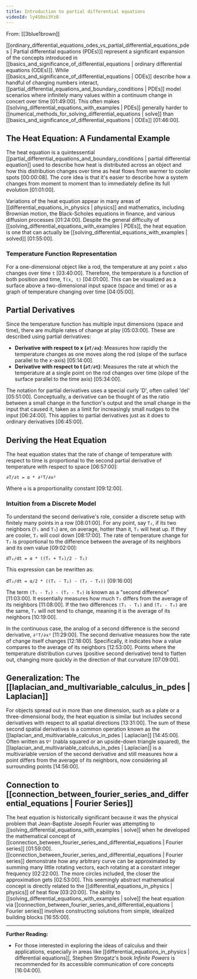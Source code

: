 ```yaml
---
title: Introduction to partial differential equations
videoId: ly4S0oi3Yz8
---
```


From: [[3blue1brown]] <br/> 

[[ordinary_differential_equations_odes_vs_partial_differential_equations_pdes | Partial differential equations (PDEs)]] represent a significant expansion of the concepts introduced in [[basics_and_significance_of_differential_equations | ordinary differential equations (ODEs)]]. While [[basics_and_significance_of_differential_equations | ODEs]] describe how a handful of changing numbers interact, [[partial_differential_equations_and_boundary_conditions | PDEs]] model scenarios where infinitely many values within a continuum change in concert over time <a class="yt-timestamp" data-t="01:49:00">[01:49:00]</a>. This often makes [[solving_differential_equations_with_examples | PDEs]] generally harder to [[numerical_methods_for_solving_differential_equations | solve]] than [[basics_and_significance_of_differential_equations | ODEs]] <a class="yt-timestamp" data-t="01:46:00">[01:46:00]</a>.

## The Heat Equation: A Fundamental Example

The heat equation is a quintessential [[partial_differential_equations_and_boundary_conditions | partial differential equation]] used to describe how heat is distributed across an object and how this distribution changes over time as heat flows from warmer to cooler spots <a class="yt-timestamp" data-t="00:00:08">[00:00:08]</a>. The core idea is that it's easier to describe how a system changes from moment to moment than to immediately define its full evolution <a class="yt-timestamp" data-t="01:01:00">[01:01:00]</a>.

Variations of the heat equation appear in many areas of [[differential_equations_in_physics | physics]] and mathematics, including Brownian motion, the Black-Scholes equations in finance, and various diffusion processes <a class="yt-timestamp" data-t="01:24:00">[01:24:00]</a>. Despite the general difficulty of [[solving_differential_equations_with_examples | PDEs]], the heat equation is one that can actually be [[solving_differential_equations_with_examples | solved]] <a class="yt-timestamp" data-t="01:55:00">[01:55:00]</a>.

### Temperature Function Representation

For a one-dimensional object like a rod, the temperature at any point `x` also changes over time `t` <a class="yt-timestamp" data-t="03:40:00">[03:40:00]</a>. Therefore, the temperature is a function of both position and time, `T(x, t)` <a class="yt-timestamp" data-t="04:01:00">[04:01:00]</a>. This can be visualized as a surface above a two-dimensional input space (space and time) or as a graph of temperature changing over time <a class="yt-timestamp" data-t="04:05:00">[04:05:00]</a>.

## Partial Derivatives

Since the temperature function has multiple input dimensions (space and time), there are multiple rates of change at play <a class="yt-timestamp" data-t="05:03:00">[05:03:00]</a>. These are described using partial derivatives:
*   **Derivative with respect to x (`∂T/∂x`)**: Measures how rapidly the temperature changes as one moves along the rod (slope of the surface parallel to the x-axis) <a class="yt-timestamp" data-t="05:14:00">[05:14:00]</a>.
*   **Derivative with respect to t (`∂T/∂t`)**: Measures the rate at which the temperature at a single point on the rod changes over time (slope of the surface parallel to the time axis) <a class="yt-timestamp" data-t="05:34:00">[05:34:00]</a>.

The notation for partial derivatives uses a special curly 'D', often called 'del' <a class="yt-timestamp" data-t="05:51:00">[05:51:00]</a>. Conceptually, a derivative can be thought of as the ratio between a small change in the function's output and the small change in the input that caused it, taken as a limit for increasingly small nudges to the input <a class="yt-timestamp" data-t="06:24:00">[06:24:00]</a>. This applies to partial derivatives just as it does to ordinary derivatives <a class="yt-timestamp" data-t="06:45:00">[06:45:00]</a>.

## Deriving the Heat Equation

The heat equation states that the rate of change of temperature with respect to time is proportional to the second partial derivative of temperature with respect to space <a class="yt-timestamp" data-t="06:57:00">[06:57:00]</a>:

`∂T/∂t = α * ∂²T/∂x²`

Where `α` is a proportionality constant <a class="yt-timestamp" data-t="09:12:00">[09:12:00]</a>.

### Intuition from a Discrete Model

To understand the second derivative's role, consider a discrete setup with finitely many points in a row <a class="yt-timestamp" data-t="08:01:00">[08:01:00]</a>. For any point, say `T₂`, if its two neighbors (`T₁` and `T₃`) are, on average, hotter than it, `T₂` will heat up. If they are cooler, `T₂` will cool down <a class="yt-timestamp" data-t="08:17:00">[08:17:00]</a>. The rate of temperature change for `T₂` is proportional to the difference between the average of its neighbors and its own value <a class="yt-timestamp" data-t="09:02:00">[09:02:00]</a>:

`dT₂/dt = α * ((T₁ + T₃)/2 - T₂)`

This expression can be rewritten as:

`dT₂/dt = α/2 * ((T₁ - T₂) - (T₂ - T₃))` <a class="yt-timestamp" data-t="09:16:00">[09:16:00]</a>

The term `(T₁ - T₂) - (T₂ - T₃)` is known as a "second difference" <a class="yt-timestamp" data-t="11:03:00">[11:03:00]</a>. It essentially measures how much `T₂` differs from the average of its neighbors <a class="yt-timestamp" data-t="11:08:00">[11:08:00]</a>. If the two differences `(T₁ - T₂)` and `(T₂ - T₃)` are the same, `T₂` will not tend to change, meaning it is the average of its neighbors <a class="yt-timestamp" data-t="10:19:00">[10:19:00]</a>.

In the continuous case, the analog of a second difference is the second derivative, `∂²T/∂x²` <a class="yt-timestamp" data-t="11:29:00">[11:29:00]</a>. The second derivative measures how the rate of change itself changes <a class="yt-timestamp" data-t="12:18:00">[12:18:00]</a>. Specifically, it indicates how a value compares to the average of its neighbors <a class="yt-timestamp" data-t="12:53:00">[12:53:00]</a>. Points where the temperature distribution curves (positive second derivative) tend to flatten out, changing more quickly in the direction of that curvature <a class="yt-timestamp" data-t="07:09:00">[07:09:00]</a>.

## Generalization: The [[laplacian_and_multivariable_calculus_in_pdes | Laplacian]]

For objects spread out in more than one dimension, such as a plate or a three-dimensional body, the heat equation is similar but includes second derivatives with respect to all spatial directions <a class="yt-timestamp" data-t="13:31:00">[13:31:00]</a>. The sum of these second spatial derivatives is a common operation known as the [[laplacian_and_multivariable_calculus_in_pdes | Laplacian]] <a class="yt-timestamp" data-t="14:45:00">[14:45:00]</a>. Often written as `∇²` (nabla squared or an upside-down triangle squared), the [[laplacian_and_multivariable_calculus_in_pdes | Laplacian]] is a multivariable version of the second derivative and still measures how a point differs from the average of its neighbors, now considering all surrounding points <a class="yt-timestamp" data-t="14:56:00">[14:56:00]</a>.

## Connection to [[connection_between_fourier_series_and_differential_equations | Fourier Series]]

The heat equation is historically significant because it was the physical problem that Jean-Baptiste Joseph Fourier was attempting to [[solving_differential_equations_with_examples | solve]] when he developed the mathematical concept of [[connection_between_fourier_series_and_differential_equations | Fourier series]] <a class="yt-timestamp" data-t="01:59:00">[01:59:00]</a>. [[connection_between_fourier_series_and_differential_equations | Fourier series]] demonstrate how any arbitrary curve can be approximated by summing many little rotating vectors, each rotating at a constant integer frequency <a class="yt-timestamp" data-t="02:22:00">[02:22:00]</a>. The more circles included, the closer the approximation gets <a class="yt-timestamp" data-t="02:53:00">[02:53:00]</a>. This seemingly abstract mathematical concept is directly related to the [[differential_equations_in_physics | physics]] of heat flow <a class="yt-timestamp" data-t="03:20:00">[03:20:00]</a>. The ability to [[solving_differential_equations_with_examples | solve]] the heat equation via [[connection_between_fourier_series_and_differential_equations | Fourier series]] involves constructing solutions from simple, idealized building blocks <a class="yt-timestamp" data-t="16:55:00">[16:55:00]</a>.

---
**Further Reading:**
*   For those interested in exploring the ideas of calculus and their applications, especially in areas like [[differential_equations_in_physics | differential equations]], Stephen Strogatz's book *Infinite Powers* is recommended for its accessible communication of core concepts <a class="yt-timestamp" data-t="16:04:00">[16:04:00]</a>.